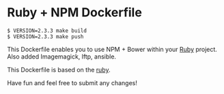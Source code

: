 # Ruby + NPM Dockerfile

    $ VERSION=2.3.3 make build
    $ VERSION=2.3.3 make push

This Dockerfile enables you to use NPM + Bower within your [Ruby](http://www.ruby-lang.org) project.  
Also added Imagemagick, lftp, ansible.

This Dockerfile is based on the [ruby](https://hub.docker.com/_/ruby/).

Have fun and feel free to submit any changes!
